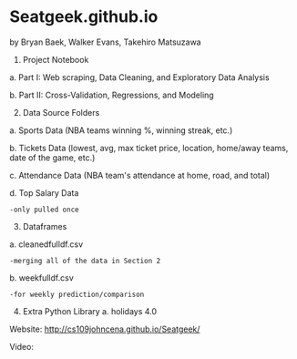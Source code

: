 # Seatgeek.github.io

by Bryan Baek, Walker Evans, Takehiro Matsuzawa

1. Project Notebook

  a. Part I: Web scraping, Data Cleaning, and Exploratory Data Analysis

  b. Part II: Cross-Validation, Regressions, and Modeling


2. Data Source Folders

  a. Sports Data (NBA teams winning %, winning streak, etc.)

  b. Tickets Data (lowest, avg, max ticket price, location, home/away teams, date of the game, etc.)

  c. Attendance Data (NBA team's attendance at home, road, and total)

  d. Top Salary Data 

    -only pulled once


3. Dataframes

  a. cleanedfulldf.csv

    -merging all of the data in Section 2

  b. weekfulldf.csv

    -for weekly prediction/comparison

4. Extra Python Library
  a. holidays 4.0


Website: http://cs109johncena.github.io/Seatgeek/

Video: 



